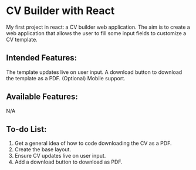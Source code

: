 # CV Builder with React
My first project in react: a CV builder web application. The aim is to create a web application that allows the user to fill some input fields to customize a CV template.

## Intended Features:
The template updates live on user input.
A download button to download the template as a PDF.
(Optional) Mobile support.

## Available Features:
N/A

## To-do List:

1. Get a general idea of how to code downloading the CV as a PDF.
2. Create the base layout.
3. Ensure CV updates live on user input.
4. Add a download button to download as PDF.
